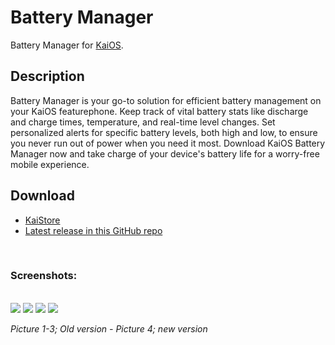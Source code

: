 # Battery Manager
Battery Manager for [KaiOS](https://www.kaiostech.com).
<br>

## Description
Battery Manager is your go-to solution for efficient battery management on your KaiOS featurephone. Keep track of vital battery stats like discharge and charge times, temperature, and real-time level changes. Set personalized alerts for specific battery levels, both high and low, to ensure you never run out of power when you need it most. Download KaiOS Battery Manager now and take charge of your device's battery life for a worry-free mobile experience.
<br>

## Download
* [KaiStore](https://www.kaiostech.com/store/apps/?bundle_id=kaios.app.batterymanager)
* [Latest release in this GitHub repo](https://github.com/W4IT-Dev/Battery-manager/releases/tag/v1.0.0)
<br>

### Screenshots:
<br>
<img src="https://github.com/W4IT-Dev/Battery-manager/assets/110252354/a0dcd477-4247-4e04-bc99-ebddd7dde0b1">
<img src="https://github.com/W4IT-Dev/Battery-manager/assets/110252354/05bae195-aa6c-4f3f-aecc-7afb55dae4a7">
<img src="https://github.com/W4IT-Dev/Battery-manager/assets/110252354/b4973abb-d7b1-40d5-a8ca-1cb3a0459762">
<img src="https://github.com/W4IT-Dev/Battery-manager/assets/110252354/173cdcbc-7fa4-493d-bb79-d7ab8bb21f8b">

*Picture 1-3; Old version - Picture 4; new version*
